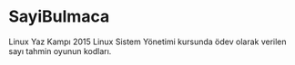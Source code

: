 # SayiBulmaca

Linux Yaz Kampı 2015
Linux Sistem Yönetimi kursunda ödev olarak verilen sayı tahmin oyunun kodları.
